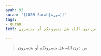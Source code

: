 ```yaml
---
ayah: 93
surah: '[[026-Surah|سورة]]'
tags:
- quran
text: من دون الله هل ينصرونكم أو ينتصرون

---
```

> من دون الله هل ينصرونكم أو ينتصرون
